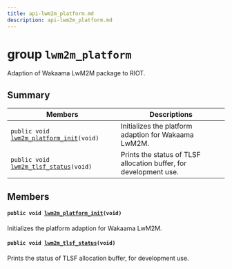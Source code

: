 ```yaml
---
title: api-lwm2m_platform.md
description: api-lwm2m_platform.md
---
```

# group `lwm2m_platform` 

Adaption of Wakaama LwM2M package to RIOT.

## Summary

 Members                        | Descriptions                                
--------------------------------|---------------------------------------------
`public void `[`lwm2m_platform_init`](#group__lwm2m__platform_1ga4fcd36d68b5c5e12cc5b57ea8a5a560b)`(void)`            | Initializes the platform adaption for Wakaama LwM2M.
`public void `[`lwm2m_tlsf_status`](#group__lwm2m__platform_1ga244034b8d88b37c925628e4c5812e157)`(void)`            | Prints the status of TLSF allocation buffer, for development use.

## Members

#### `public void `[`lwm2m_platform_init`](#group__lwm2m__platform_1ga4fcd36d68b5c5e12cc5b57ea8a5a560b)`(void)` 

Initializes the platform adaption for Wakaama LwM2M.

#### `public void `[`lwm2m_tlsf_status`](#group__lwm2m__platform_1ga244034b8d88b37c925628e4c5812e157)`(void)` 

Prints the status of TLSF allocation buffer, for development use.

